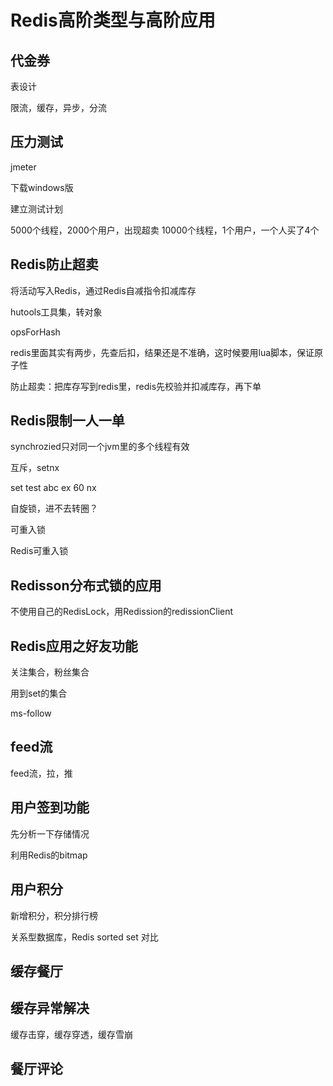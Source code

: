 # Redis高阶类型与高阶应用

## 代金券

表设计

限流，缓存，异步，分流

## 压力测试

jmeter

下载windows版

建立测试计划

5000个线程，2000个用户，出现超卖
10000个线程，1个用户，一个人买了4个

## Redis防止超卖

将活动写入Redis，通过Redis自减指令扣减库存

hutools工具集，转对象

opsForHash

redis里面其实有两步，先查后扣，结果还是不准确，这时候要用lua脚本，保证原子性

防止超卖：把库存写到redis里，redis先校验并扣减库存，再下单

## Redis限制一人一单

synchrozied只对同一个jvm里的多个线程有效

互斥，setnx

set test abc ex 60 nx

自旋锁，进不去转圈？

可重入锁

Redis可重入锁

## Redisson分布式锁的应用

不使用自己的RedisLock，用Redission的redissionClient

## Redis应用之好友功能

关注集合，粉丝集合

用到set的集合

ms-follow

## feed流

feed流，拉，推

## 用户签到功能

先分析一下存储情况

利用Redis的bitmap

## 用户积分

新增积分，积分排行榜

关系型数据库，Redis sorted set 对比

## 缓存餐厅

## 缓存异常解决

缓存击穿，缓存穿透，缓存雪崩

## 餐厅评论

